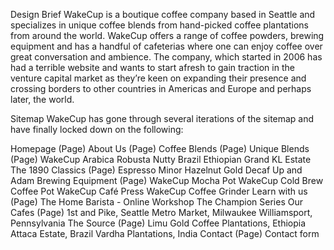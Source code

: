 Design Brief
WakeCup is a boutique coffee company based in Seattle and specializes in unique coffee blends from hand-picked coffee plantations from around the world. WakeCup offers a range of coffee powders, brewing equipment and has a handful of cafeterias where one can enjoy coffee over great conversation and ambience. The company, which started in 2006 has had a terrible website and wants to start afresh to gain traction in the venture capital market as they’re keen on expanding their presence and crossing borders to other countries in Americas and Europe and perhaps later, the world. 
 
Sitemap
WakeCup has gone through several iterations of the sitemap and have finally locked down on the following:
 
Homepage (Page)
About Us (Page)
Coffee Blends (Page)
Unique Blends (Page)
WakeCup Arabica
Robusta
Nutty Brazil
Ethiopian Grand
KL Estate
The 1890
Classics (Page)
Espresso Minor
Hazelnut Gold
Decaf 
Up and Adam
Brewing Equipment (Page)
WakeCup Mocha Pot
WakeCup Cold Brew Coffee Pot
WakeCup Café Press
WakeCup Coffee Grinder
Learn with us (Page)
The Home Barista - Online Workshop
The Champion Series
Our Cafes (Page)
1st and Pike, Seattle
Metro Market, Milwaukee
Williamsport, Pennsylvania
The Source (Page)
Limu Gold Coffee Plantations, Ethiopia
Attaca Estate, Brazil
Vardha Plantations, India
Contact (Page)
Contact form 
